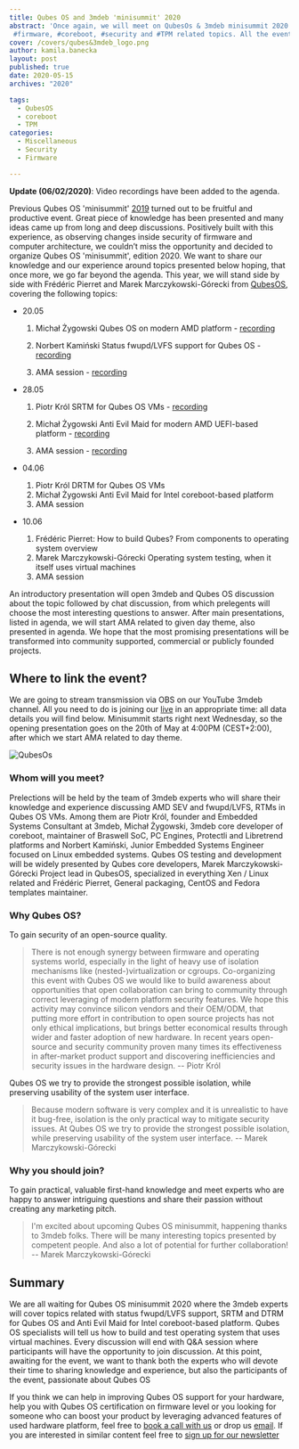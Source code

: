 ```yaml
---
title: Qubes OS and 3mdeb 'minisummit' 2020
abstract: 'Once again, we will meet on QubesOs & 3mdeb minisummit 2020 discussing #QubesOS,
 #firmware, #coreboot, #security and #TPM related topics. All the event details are presented in the following blog post.'
cover: /covers/qubes&3mdeb_logo.png
author: kamila.banecka
layout: post
published: true
date: 2020-05-15
archives: "2020"

tags:
  - QubesOS
  - coreboot
  - TPM
categories:
  - Miscellaneous
  - Security
  - Firmware

---
```


**Update (06/02/2020)**: Video recordings have been added to the agenda.

Previous Qubes OS 'minisummit'
[2019](https://blog.3mdeb.com/2019/2019-08-07-qubes-os-and-3mdeb-minisummit/)
turned out to be fruitful and productive event. Great piece of knowledge has
been presented and many ideas came up from long and deep discussions. Positively
built with this experience, as observing changes inside security of firmware and
computer architecture, we couldn’t miss the opportunity and decided to organize
Qubes OS 'minisummit', edition 2020. We want to share our knowledge and our
experience around topics presented below hoping, that once more, we go far
beyond the agenda. This year, we will stand side by side with Frédéric Pierret
and Marek Marczykowski-Górecki from [QubesOS](https://www.qubes-os.org/team),
covering the following topics:

- 20.05

  1. Michał Żygowski Qubes OS on modern AMD platform -
  [recording](https://www.youtube.com/watch?v=Rw7rAPPyPPc&t=31s)

  2. Norbert Kamiński Status fwupd/LVFS support for Qubes OS -
  [recording](https://www.youtube.com/watch?v=o_IdERo3aiE&t=984s)

  3. AMA session - [recording](https://www.youtube.com/watch?v=BSGUcW6QDYU&t=1509s)

- 28.05

  1. Piotr Król SRTM for Qubes OS VMs -
  [recording](https://www.youtube.com/watch?v=Eip5Rts6S2I&t=2s)

  2. Michał Żygowski Anti Evil Maid for modern AMD UEFI-based platform -
  [recording](https://youtu.be/rM0vRi6qABE?t=3)

  3. AMA session - [recording](https://youtu.be/rM0vRi6qABE?t=1904)

- 04.06

  1. Piotr Król DRTM for Qubes OS VMs
  1. Michał Żygowski Anti Evil Maid for Intel coreboot-based platform
  1. AMA session

- 10.06

  1. Frédéric Pierret: How to build Qubes? From components to operating system
     overview
  1. Marek Marczykowski-Górecki Operating system testing, when it itself uses
     virtual machines
  1. AMA session

An introductory presentation will open 3mdeb and Qubes OS discussion about the
topic followed by chat discussion, from which prelegents will choose the most
interesting questions to answer. After main presentations, listed in agenda, we
will start AMA related to given day theme, also presented in agenda. We hope
that the most promising presentations will be transformed into community
supported, commercial or publicly founded projects.

## Where to link the event?

We are going to stream transmission via OBS on our YouTube 3mdeb channel. All
you need to do is joining our
[live](https://www.youtube.com/channel/UC_djHbyjuJvhVjfT18nyqmQ/live) in an
appropriate time: all data details you will find below. Minisummit starts right
next Wednesday, so the opening presentation goes on the 20th of May at 4:00PM
(CEST+2:00), after which we start AMA related to day theme.

![QubesOs](/img/qubesos.png)

### Whom will you meet?

Prelections will be held by the team of 3mdeb experts who will share their
knowledge and experience discussing AMD SEV and fwupd/LVFS, RTMs in Qubes OS
VMs. Among them are Piotr Król, founder and Embedded Systems Consultant at
3mdeb, Michał Żygowski, 3mdeb core developer of coreboot, maintainer of Braswell
SoC, PC Engines, Protectli and Libretrend platforms and Norbert Kamiński, Junior
Embedded Systems Engineer focused on Linux embedded systems. Qubes OS testing
and development will be widely presented by Qubes core developers, Marek
Marczykowski-Górecki Project lead in QubesOS, specialized in everything Xen /
Linux related and Frédéric Pierret, General packaging, CentOS and Fedora
templates maintainer.

### Why Qubes OS?

To gain security of an open-source quality.

> There is not enough synergy between firmware and operating systems world,
> especially in the light of heavy use of isolation mechanisms like
> (nested-)virtualization or cgroups. Co-organizing this event with Qubes OS we
> would like to build awareness about opportunities that open collaboration can
> bring to community through correct leveraging of modern platform security
> features. We hope this activity may convince silicon vendors and their
> OEM/ODM, that putting more effort in contribution to open source projects has
> not only ethical implications, but brings better economical results through
> wider and faster adoption of new hardware. In recent years open-source and
> security community proven many times its effectiveness in after-market product
> support and discovering inefficiencies and security issues in the hardware
> design.
> -- Piotr Król

Qubes OS we try to provide the strongest possible isolation, while preserving
usability of the system user interface.

> Because modern software is very complex and it is unrealistic to have it
> bug-free, isolation is the only practical way to mitigate security issues. At
> Qubes OS we try to provide the strongest possible isolation, while preserving
> usability of the system user interface.
> -- Marek Marczykowski-Górecki

### Why you should join?

To gain practical, valuable first-hand knowledge and meet experts who are happy
to answer intriguing questions and share their passion without creating any
marketing pitch.

> I'm excited about upcoming Qubes OS minisummit, happening thanks to 3mdeb
> folks. There will be many interesting topics presented by competent people.
> And also a lot of potential for further collaboration!
> -- Marek Marczykowski-Górecki

## Summary

We are all waiting for Qubes OS minisummit 2020 where the 3mdeb experts will
cover topics related with status fwupd/LVFS support, SRTM and DTRM for Qubes OS
and Anti Evil Maid for Intel coreboot-based platform. Qubes OS specialists will
tell us how to build and test operating system that uses virtual machines. Every
discussion will end with Q&A session where participants will have the
opportunity to join discussion. At this point, awaiting for the event, we want
to thank both the experts who will devote their time to sharing knowledge and
experience, but also the participants of the event, passionate about Qubes OS

If you think we can help in improving Qubes OS support for your hardware, help
you with Qubes OS certification on firmware level or you looking for someone who
can boost your product by leveraging advanced features of used hardware
platform, feel free to
[book a call with us](https://calendly.com/3mdeb/consulting-remote-meeting) or
drop us [email](mailto:contact@3mdeb.com). If you are interested in similar
content feel free to [sign up for our newsletter](https://3mdeb.com/subscribe/3mdeb_newsletter.html)
